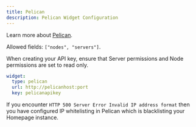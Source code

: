 ```yaml
---
title: Pelican
description: Pelican Widget Configuration
---
```


Learn more about [Pelican](https://pelican.dev/).

Allowed fields: `["nodes", "servers"]`.

When creating your API key, ensure that Server permissions and Node permissions are set to read only.

```yaml
widget:
  type: pelican
  url: http://pelicanhost:port
  key: pelicanapikey
```

If you encounter `HTTP 500 Server Error Invalid IP address format` then you have configured IP whitelisting in Pelican which is blacklisting your Homepage instance.

